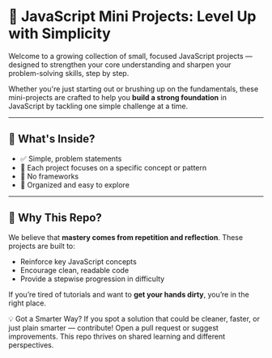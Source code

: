 # 🧠 JavaScript Mini Projects: Level Up with Simplicity

Welcome to a growing collection of small, focused JavaScript projects — designed to strengthen your core understanding and sharpen your problem-solving skills, step by step.

Whether you're just starting out or brushing up on the fundamentals, these mini-projects are crafted to help you **build a strong foundation** in JavaScript by tackling one simple challenge at a time.

---

## 🚀 What's Inside?

- ✅ Simple, problem statements  
- 🧩 Each project focuses on a specific concept or pattern  
- 🔁 No frameworks 
- 📁 Organized and easy to explore  

---

## 🤔 Why This Repo?

We believe that **mastery comes from repetition and reflection**. These projects are built to:
- Reinforce key JavaScript concepts
- Encourage clean, readable code
- Provide a stepwise progression in difficulty

If you’re tired of tutorials and want to **get your hands dirty**, you’re in the right place.

💡 Got a Smarter Way?
If you spot a solution that could be cleaner, faster, or just plain smarter — contribute!
Open a pull request or suggest improvements.
This repo thrives on shared learning and different perspectives.
